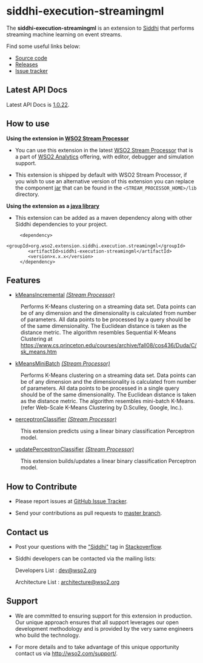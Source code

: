 # siddhi-execution-streamingml
The **siddhi-execution-streamingml** is an extension to <a target="_blank" href="https://wso2.github
.io/siddhi">Siddhi</a>  that performs streaming machine learning on event streams.

Find some useful links below:
* <a target="_blank" href="https://github.com/wso2-extensions/siddhi-execution-streamingml">Source code</a>
* <a target="_blank" href="https://github.com/wso2-extensions/siddhi-execution-streamingml/releases">Releases</a>
* <a target="_blank" href="https://github.com/wso2-extensions/siddhi-execution-streamingml/issues">Issue tracker</a>

## Latest API Docs

Latest API Docs is <a target="_blank" href="https://wso2-extensions.github.io/siddhi-execution-streamingml/api/1.0.22">1.0.22</a>.

## How to use 

**Using the extension in <a target="_blank" href="https://github.com/wso2/product-sp">WSO2 Stream Processor</a>**

* You can use this extension in the latest <a target="_blank" href="https://github.com/wso2/product-sp/releases">WSO2 Stream Processor</a> that is a part of <a target="_blank" href="http://wso2.com/analytics?utm_source=gitanalytics&utm_campaign=gitanalytics_Jul17">WSO2 Analytics</a> offering, with editor, debugger and simulation support. 

* This extension is shipped by default with WSO2 Stream Processor, if you wish to use an alternative version of this extension you can replace the component <a target="_blank" href="https://https://github.com/wso2-extensions/siddhi-execution-streamingml/releases">jar</a> that can be found in the `<STREAM_PROCESSOR_HOME>/lib` directory.

**Using the extension as a <a target="_blank" href="https://wso2.github.io/siddhi/documentation/running-as-a-java-library">java library</a>**

* This extension can be added as a maven dependency along with other Siddhi dependencies to your project.

```
     <dependency>
        <groupId>org.wso2.extension.siddhi.execution.streamingml</groupId>
        <artifactId>siddhi-execution-streamingml</artifactId>
        <version>x.x.x</version>
     </dependency>
```

## Features

* <a target="_blank" href="https://wso2-extensions.github.io/siddhi-execution-streamingml/api/1.0.22/#kmeansincremental-stream-processor">kMeansIncremental</a> *<a target="_blank" href="https://wso2.github.io/siddhi/documentation/siddhi-4.0/#stream-processor">(Stream Processor)</a>*<br><div style="padding-left: 1em;"><p>Performs K-Means clustering on a streaming data set. Data points can be of any dimension and the dimensionality is calculated from number of parameters. All data points to be processed by a query should be of the same dimensionality. The Euclidean distance is taken as the distance metric. The algorithm resembles Sequential K-Means Clustering at https://www.cs.princeton.edu/courses/archive/fall08/cos436/Duda/C/sk_means.htm </p></div>
* <a target="_blank" href="https://wso2-extensions.github.io/siddhi-execution-streamingml/api/1.0.22/#kmeansminibatch-stream-processor">kMeansMiniBatch</a> *<a target="_blank" href="https://wso2.github.io/siddhi/documentation/siddhi-4.0/#stream-processor">(Stream Processor)</a>*<br><div style="padding-left: 1em;"><p>Performs K-Means clustering on a streaming data set. Data points can be of any dimension and the dimensionality is calculated from number of parameters. All data points to be processed in a single query should be of the same dimensionality. The Euclidean distance is taken as the distance metric. The algorithm resembles mini-batch K-Means. (refer Web-Scale K-Means Clustering by D.Sculley, Google, Inc.). </p></div>
* <a target="_blank" href="https://wso2-extensions.github.io/siddhi-execution-streamingml/api/1.0.22/#perceptronclassifier-stream-processor">perceptronClassifier</a> *<a target="_blank" href="https://wso2.github.io/siddhi/documentation/siddhi-4.0/#stream-processor">(Stream Processor)</a>*<br><div style="padding-left: 1em;"><p>This extension predicts using a linear binary classification Perceptron model.</p></div>
* <a target="_blank" href="https://wso2-extensions.github.io/siddhi-execution-streamingml/api/1.0.22/#updateperceptronclassifier-stream-processor">updatePerceptronClassifier</a> *<a target="_blank" href="https://wso2.github.io/siddhi/documentation/siddhi-4.0/#stream-processor">(Stream Processor)</a>*<br><div style="padding-left: 1em;"><p>This extension builds/updates a linear binary classification Perceptron model.</p></div>

## How to Contribute
 
  * Please report issues at <a target="_blank" href="https://github.com/wso2-extensions/siddhi-execution-streamingml/issues">GitHub Issue Tracker</a>.
  
  * Send your contributions as pull requests to <a target="_blank" href="https://github.com/wso2-extensions/siddhi-execution-streamingml/tree/master">master branch</a>. 
 
## Contact us 

 * Post your questions with the <a target="_blank" href="http://stackoverflow.com/search?q=siddhi">"Siddhi"</a> tag in <a target="_blank" href="http://stackoverflow.com/search?q=siddhi">Stackoverflow</a>. 
 
 * Siddhi developers can be contacted via the mailing lists:
 
    Developers List   : [dev@wso2.org](mailto:dev@wso2.org)
    
    Architecture List : [architecture@wso2.org](mailto:architecture@wso2.org)
 
## Support 

* We are committed to ensuring support for this extension in production. Our unique approach ensures that all support leverages our open development methodology and is provided by the very same engineers who build the technology. 

* For more details and to take advantage of this unique opportunity contact us via <a target="_blank" href="http://wso2.com/support?utm_source=gitanalytics&utm_campaign=gitanalytics_Jul17">http://wso2.com/support/</a>. 
